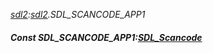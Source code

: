 _[sdl2](../../modules/sdl2/sdl2-module.md):[sdl2](../../modules/sdl2/sdl2-module.md).SDL\_SCANCODE\_APP1_
##### Const SDL\_SCANCODE\_APP1:[SDL_Scancode](../../modules/sdl2/sdl2-sdl_scancode.md)
